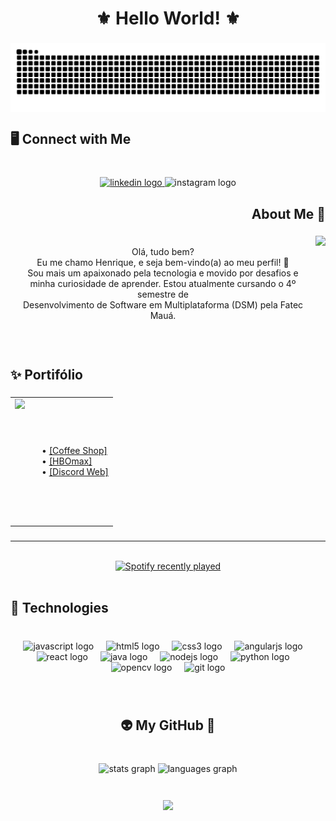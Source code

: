 <h1 align="center">⚜️ Hello World! ⚜️</h1>

###

<img src="https://raw.githubusercontent.com/Oaltz/Oaltz/output/snake.svg" align="center" alt="Snake animation" />

###

<h2 align="left">🖥️ Connect with Me</h2>

###

<br clear="both">

<div align="center">
  <a href="https://www.linkedin.com/in/henrique-bernardo-363b83236/"> <img src="https://img.shields.io/static/v1?message=LinkedIn&logo=linkedin&label=&color=0077B5&logoColor=white&labelColor=&style=for-the-badge" height="40" alt="linkedin logo"  />
 </a>
  <img src="https://img.shields.io/static/v1?message=Instagram&logo=instagram&label=&color=E4405F&logoColor=white&labelColor=&style=for-the-badge" height="40" alt="instagram logo"  />
 </a>
</div>

###

<h2 align="right">About Me 🫠</h2>

###

<img align="right" height="180" src="https://www.icegif.com/wp-content/uploads/2023/05/icegif-567.gif"  />

###

<p align="center"><br>Olá, tudo bem?<br>Eu me chamo Henrique, e seja bem-vindo(a) ao meu perfil! 🥳<br>Sou mais um apaixonado pela tecnologia e movido por desafios e <br> minha curiosidade de aprender. Estou atualmente cursando o 4º semestre de <br>Desenvolvimento de Software em Multiplataforma (DSM) pela Fatec Mauá.</p>

###

<br clear="both">



<h2 align="left">✨ Portifólio</h2>

###

<table style="border: none;">
  <tr style="border: none;">
    <td style="border: none;"><img align="left" height="200" src="https://codyhouse.co/assets/img/gems/gifs/squeezebox-portfolio-template-animation.gif" /></td>
    <td style="padding-left: 20px; border: none;">
      <p align=""> • <a href="https://chic-longma-d83d51.netlify.app/"> [Coffee Shop] </a><br>
       • <a href="https://tubular-longma-38235a.netlify.app/"> [HBOmax] </a><br>
       • <a href="https://lambent-manatee-fae928.netlify.app/"> [Discord Web] </a>
      </p>
    </td>
  </tr>
</table>

###

<hr>

<br>

<div align="center">
  <a href="https://open.spotify.com/user/31xuoyj7cjttpmb7s3kcdrig4gcq">
    <img src="https://spotify-recently-played-readme.vercel.app/api?user=31xuoyj7cjttpmb7s3kcdrig4gcq&count=3&unique=true" alt="Spotify recently played"  />
  </a>
</div>

<br clear="both">

<h2 align="left">🤖 Technologies</h2>

###

<br clear="both">

<div align="center">
  <img src="https://cdn.jsdelivr.net/gh/devicons/devicon/icons/javascript/javascript-original.svg" height="40" alt="javascript logo"  />
  <img width="12" />
  <img src="https://cdn.jsdelivr.net/gh/devicons/devicon/icons/html5/html5-original.svg" height="40" alt="html5 logo"  />
  <img width="12" />
  <img src="https://cdn.jsdelivr.net/gh/devicons/devicon/icons/css3/css3-original.svg" height="40" alt="css3 logo"  />
  <img width="12" />
  <img src="https://cdn.jsdelivr.net/gh/devicons/devicon/icons/angularjs/angularjs-original.svg" height="40" alt="angularjs logo"  />
  <img width="12" />
  <img src="https://cdn.jsdelivr.net/gh/devicons/devicon/icons/react/react-original.svg" height="40" alt="react logo"  />
  <img width="12" />
  <img src="https://cdn.jsdelivr.net/gh/devicons/devicon/icons/java/java-original.svg" height="40" alt="java logo"  />
  <img width="12" />
  <img src="https://cdn.jsdelivr.net/gh/devicons/devicon/icons/nodejs/nodejs-original.svg" height="40" alt="nodejs logo"  />
  <img width="12" />
  <img src="https://cdn.jsdelivr.net/gh/devicons/devicon/icons/python/python-original.svg" height="40" alt="python logo"  />
  <img width="12" />
  <img src="https://cdn.jsdelivr.net/gh/devicons/devicon/icons/opencv/opencv-original.svg" height="40" alt="opencv logo"  />
  <img width="12" />
  <img src="https://cdn.jsdelivr.net/gh/devicons/devicon/icons/git/git-original.svg" height="40" alt="git logo"  />
</div>

###

<br clear="both">

<h2 align="center">👽 My GitHub 👾</h2>

###

<br clear="both">

<div align="center">
  <img src="https://github-readme-stats.vercel.app/api?username=Oaltz&hide_title=false&hide_rank=false&show_icons=true&include_all_commits=false&count_private=true&disable_animations=false&theme=dark&locale=en&hide_border=true&order=1" height="150" alt="stats graph"  />
  <img src="https://github-readme-stats.vercel.app/api/top-langs?username=Oaltz&locale=en&hide_title=false&layout=compact&card_width=320&langs_count=5&theme=dark&hide_border=true&order=2" height="150" alt="languages graph"  />
</div>

###

<br clear="both">

<div align="center">
  <img height="400" align="center" src="https://i.pinimg.com/originals/59/69/84/59698460a33a71e42ddf46e185e17737.gif"  />
</div>

###
